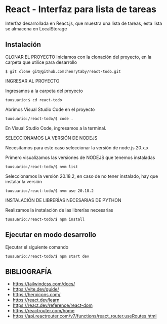 # React - Interfaz para lista de tareas

Interfaz desarrollada en React.js, que muestra una lista de tareas, esta lista se almacena en LocalStorage


## Instalación

CLONAR EL PROYECTO
Iniciamos con la clonación del proyecto, en la carpeta que utilice para desarrollo

```
$ git clone git@github.com:henrytaby/react-todo.git
```

INGRESAR AL PROYECTO

Ingresamos a la carpeta del proyecto
```
tuusuario:$ cd react-todo
```
Abrimos Visual Studio Code en el proyecto

```
tuusuario:/react-todo/$ code .
```
En Visual Studio Code, ingresamos a la terminal.

SELECCIONAMOS LA VERSIÓN DE NODEJS

Necesitamos para este caso seleccionar la versión de node.js 20.x.x

Primero visualizamos las versiones de NODEJS que tenemos instaladas
```
tuusuario:/react-todo/$ nvm list
```

Seleccionamos la versión 20.18.2, en caso de no tener instalado, hay que instalar la versión

```
tuusuario:/react-todo/$ nvm use 20.18.2
```

INSTALACIÓN DE LIBRERÍAS NECESARIAS DE PYTHON

Realizamos la instalación de las librerías necesarias
```ssh
tuusuario:/react-todo/$ npm install
```

## Ejecutar en modo desarrollo

Ejecutar el siguiente comando
```ssh
tuusuario:/react-todo/$ npm start dev
```


## BIBLIOGRAFÍA

- https://tailwindcss.com/docs/
- https://vite.dev/guide/
- https://heroicons.com/
- https://react.dev/learn
- https://react.dev/reference/react-dom
- https://reactrouter.com/home
- https://api.reactrouter.com/v7/functions/react_router.useRoutes.html